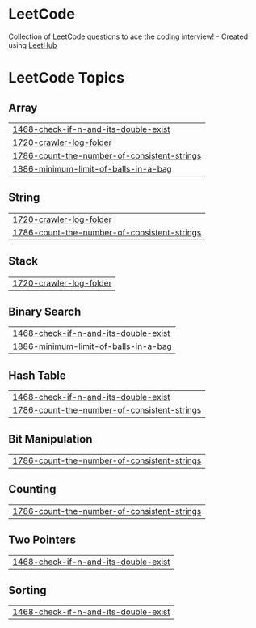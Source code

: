 # LeetCode
Collection of LeetCode questions to ace the coding interview! - Created using [LeetHub](https://github.com/QasimWani/LeetHub)

<!---LeetCode Topics Start-->
# LeetCode Topics
## Array
|  |
| ------- |
| [1468-check-if-n-and-its-double-exist](https://github.com/airaider/LeetCode/tree/master/1468-check-if-n-and-its-double-exist) |
| [1720-crawler-log-folder](https://github.com/airaider/LeetCode/tree/master/1720-crawler-log-folder) |
| [1786-count-the-number-of-consistent-strings](https://github.com/airaider/LeetCode/tree/master/1786-count-the-number-of-consistent-strings) |
| [1886-minimum-limit-of-balls-in-a-bag](https://github.com/airaider/LeetCode/tree/master/1886-minimum-limit-of-balls-in-a-bag) |
## String
|  |
| ------- |
| [1720-crawler-log-folder](https://github.com/airaider/LeetCode/tree/master/1720-crawler-log-folder) |
| [1786-count-the-number-of-consistent-strings](https://github.com/airaider/LeetCode/tree/master/1786-count-the-number-of-consistent-strings) |
## Stack
|  |
| ------- |
| [1720-crawler-log-folder](https://github.com/airaider/LeetCode/tree/master/1720-crawler-log-folder) |
## Binary Search
|  |
| ------- |
| [1468-check-if-n-and-its-double-exist](https://github.com/airaider/LeetCode/tree/master/1468-check-if-n-and-its-double-exist) |
| [1886-minimum-limit-of-balls-in-a-bag](https://github.com/airaider/LeetCode/tree/master/1886-minimum-limit-of-balls-in-a-bag) |
## Hash Table
|  |
| ------- |
| [1468-check-if-n-and-its-double-exist](https://github.com/airaider/LeetCode/tree/master/1468-check-if-n-and-its-double-exist) |
| [1786-count-the-number-of-consistent-strings](https://github.com/airaider/LeetCode/tree/master/1786-count-the-number-of-consistent-strings) |
## Bit Manipulation
|  |
| ------- |
| [1786-count-the-number-of-consistent-strings](https://github.com/airaider/LeetCode/tree/master/1786-count-the-number-of-consistent-strings) |
## Counting
|  |
| ------- |
| [1786-count-the-number-of-consistent-strings](https://github.com/airaider/LeetCode/tree/master/1786-count-the-number-of-consistent-strings) |
## Two Pointers
|  |
| ------- |
| [1468-check-if-n-and-its-double-exist](https://github.com/airaider/LeetCode/tree/master/1468-check-if-n-and-its-double-exist) |
## Sorting
|  |
| ------- |
| [1468-check-if-n-and-its-double-exist](https://github.com/airaider/LeetCode/tree/master/1468-check-if-n-and-its-double-exist) |
<!---LeetCode Topics End-->